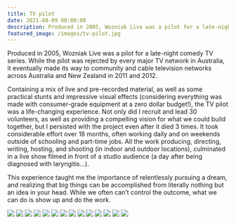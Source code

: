 ```yaml
---
title: TV pilot
date: 2021-08-09 00:00:00
description: Produced in 2005, Wozniak Live was a pilot for a late-night comedy TV series. While the pilot was rejected by every major TV network in Australia, it eventually made its way to community and cable television networks across Australia and New Zealand in 2011 and 2012...
featured_image: /images/tv-pilot.jpg
---
```


Produced in 2005, Wozniak Live was a pilot for a late-night comedy TV series. While the pilot was rejected by every major TV network in Australia, it eventually made its way to community and cable television networks across Australia and New Zealand in 2011 and 2012. 

Containing a mix of live and pre-recorded material, as well as some practical stunts and impressive visual effects (considering everything was made with consumer-grade equipment at a zero dollar budget!), the TV pilot was a life-changing experience. Not only did I recruit and lead 30 volunteers, as well as providing a compelling vision for what we could build together, but I persisted with the project even after it died 3 times. It took considerable effort over 18 months, often working daily and on weekends outside of schooling and part-time jobs. All the work producing, directing, writing, hosting, and shooting (in indoor and outdoor locations), culminated in a live show filmed in front of a studio audience (a day after being diagnosed with laryngitis...).  

This experience taught me the importance of relentlessly pursuing a dream, and realizing that big things can be accomplished from literally nothing but an idea in your head. While we often can’t control the outcome, what we can do is show up and do the work.

<div class="gallery" data-columns="2">
	<img src="/images/tv-pilot-01.jpg">
    <img src="/images/tv-pilot-02.jpg">
    <img src="/images/tv-pilot-03.jpg">
    <img src="/images/tv-pilot-04.jpg">
    <img src="/images/tv-pilot-05.jpg">
    <img src="/images/tv-pilot-06.jpg">
    <img src="/images/tv-pilot-07.jpg">
    <img src="/images/tv-pilot-08.jpg">
    <img src="/images/tv-pilot-09.jpg">
    <img src="/images/tv-pilot-10.jpg">
    <img src="/images/tv-pilot-11.jpg">
    <img src="/images/tv-pilot-12.jpg">
    <img src="/images/tv-pilot-13.jpg">
    <img src="/images/tv-pilot-14.jpg">
</div>
